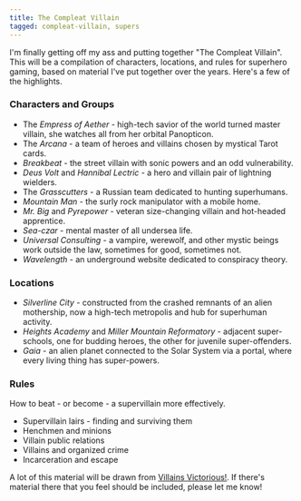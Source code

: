```yaml
---
title: The Compleat Villain
tagged: compleat-villain, supers
---
```


I'm finally getting off my ass and putting together "The Compleat Villain".
This will be a compilation of characters, locations, and rules for superhero
gaming, based on material I've put together over the years.
Here's a few of the highlights.

<!-- more -->

### Characters and Groups

* The *Empress of Aether* - high-tech savior of the world turned master villain, she watches all from her orbital Panopticon.
* The *Arcana* - a team of heroes and villains chosen by mystical Tarot cards.
* *Breakbeat* - the street villain with sonic powers and an odd vulnerability.
* *Deus Volt* and *Hannibal Lectric* - a hero and villain pair of lightning wielders.
* The *Grasscutters* - a Russian team dedicated to hunting superhumans.
* *Mountain Man* - the surly rock manipulator with a mobile home.
* *Mr. Big* and *Pyrepower* - veteran size-changing villain and hot-headed apprentice.
* *Sea-czar* - mental master of all undersea life.
* *Universal Consulting* - a vampire, werewolf, and other mystic beings work outside the law, sometimes for good, sometimes not.
* *Wavelength* - an underground website dedicated to conspiracy theory.

### Locations

* *Silverline City* - constructed from the crashed remnants of an alien mothership, now a high-tech metropolis and hub for superhuman activity.
* *Heights Academy* and *Miller Mountain Reformatory* - adjacent super-schools, one for budding heroes, the other for juvenile super-offenders.
* *Gaia* - an alien planet connected to the Solar System via a portal, where every living thing has super-powers.

### Rules

How to beat - or become - a supervillain more effectively.

* Supervillain lairs - finding and surviving them
* Henchmen and minions
* Villain public relations
* Villains and organized crime
* Incarceration and escape

A lot of this material will be drawn from
[Villains Victorious!](http://villainsvictorious.blogspot.com/).
If there's material there that you feel should be included,
please let me know!

